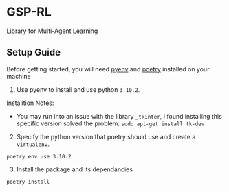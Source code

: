 # GSP-RL
Library for Multi-Agent Learning

## Setup Guide

Before getting started, you will need [pyenv](https://github.com/pyenv/pyenv) and [poetry](https://python-poetry.org/docs/) installed on your machine

1. Use pyenv to install and use python `3.10.2`.

Instalition Notes:
- You may run into an issue with the library `_tkinter`, I found installing this specific version solved the problem:
```sudo apt-get install tk-dev```

2. Specify the python version that poetry should use and create a `virtualenv`.
 ```
 poetry env use 3.10.2
 ```

3. Install the package and its dependancies

```
poetry install
```
